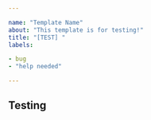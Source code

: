 ```yaml
---

name: "Template Name"
about: "This template is for testing!"
title: "[TEST] "
labels:

- bug
- "help needed"

---
```

## Testing
